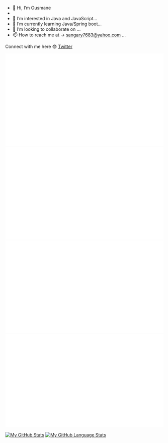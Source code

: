 - 👋 Hi, I’m Ousmane
- 
- 👀 I’m interested in Java and JavaScript...
- 🌱 I’m currently learning Java/Spring boot...
- 💞️ I’m looking to collaborate on ...
- 📫 How to reach me at -> sangary7683@yahoo.com ...


Connect with me here 😎
[Twitter](https://twitter.com/OusmaneSangary2/)



![](https://raw.githubusercontent.com/sangaryousmane/github-stats/master/generated/overview.svg#gh-dark-mode-only)  ![](https://raw.githubusercontent.com/sangaryousmane/github-stats/master/generated/languages.svg#gh-light-mode-only)
![](https://raw.githubusercontent.com/sangaryousmane/github-stats/master/generated/overview.svg#gh-light-mode-only) ![](https://raw.githubusercontent.com/sangaryousmane/github-stats/master/generated/languages.svg#gh-dark-mode-only)



[![My GitHub Stats](https://github-readme-stats.vercel.app/api/?username=sangaryousmane&count_private=false&theme=tokyonight&showicons=true)]()
[![My GitHub Language Stats](https://github-readme-stats.vercel.app/api/top-langs/?username=sangaryousmane&langs_count=8&theme=tokyonight)]()
